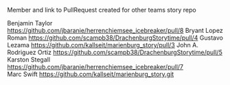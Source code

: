
Member and link to PullRequest created for other teams story repo

Benjamin Taylor			https://github.com/jbaranie/herrenchiemsee_icebreaker/pull/8
Bryant Lopez Roman 		https://github.com/scampb38/DrachenburgStorytime/pull/4
Gustavo Lezama 			https://github.com/kallseit/marienburg_story/pull/3
John A. Rodriguez Ortiz  https://github.com/scampb38/DrachenburgStorytime/pull/5
Karston Stegall 	    https://github.com/jbaranie/herrenchiemsee_icebreaker/pull/7	
Marc Swift				https://github.com/kallseit/marienburg_story.git